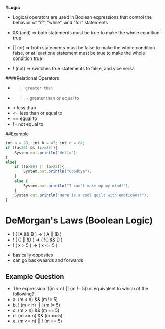 #**Logic**
+ Logical operators are used in Boolean expressions that control the behavior of "if", "while", and "for" statements


+ && (and) => both statements must be true to make the whole condition true
+ || (or) => both statements must be false to make the whole condition false, or at least one statement must be true to make the whole condition true
+ ! (not) => switches true statements to false, and vice versa

####Relational Operators
+ >     greater than
+ >=    greater than or equal to
+ <     less than
+ <=    less than or equal to
+ ==    equal to
+ !=    not equal to

##Example
```javascript
int a = 28; int b = 47; int c = 84;
if ((a<30) && (c>=85)){
    System.out.println("Hello");
}
else{
    if ((b>50) || (a>25)){
        System.out.println("Goodbye");
    }
    else {
        System.out.println("I can't make up my mind!");
    }
    System.out.println("Here is a cool quilt with emoticons!");
}
```

# **DeMorgan's Laws (Boolean Logic)**
- !  (  !A  &&  B  )  =>  (  A  ||  !B  )
- !  (  C  ||  !D  )  =>  (  !C  &&  D  )
- !  ( x  >  5  )  =>  (  x  <=  5  )
+ basically opposites
+ can go backwaards and forwards

## Example Question
+ The expression !((m < n) || (m != 5)) is equivalent to which of the following?
+ a. (m < n) && (m != 5)
+ b. ! (m < n) || ! (m != 5)
+ c. (m > n) && (m == 5)
+ d. (m >= n) && (m == 5)
+ e. (m <= n) || ! (m == 5)



